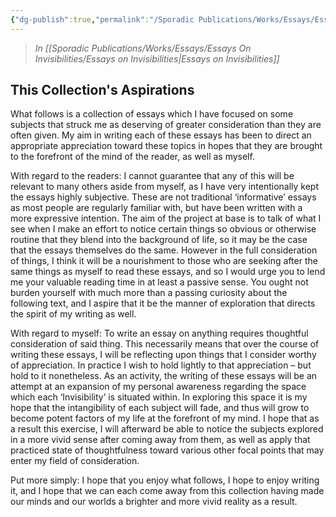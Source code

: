 ```yaml
---
{"dg-publish":true,"permalink":"/Sporadic Publications/Works/Essays/Essays On Invisibilities/Introduction/"}
---
```


> *In [[Sporadic Publications/Works/Essays/Essays On Invisibilities/Essays on Invisibilities\|Essays on Invisibilities]]*
## This Collection's Aspirations

What follows is a collection of essays which I have focused on some subjects that struck me as  deserving of greater consideration than they are often given. My aim in writing each of these essays has been to direct an appropriate appreciation toward these topics in hopes that they are brought to the forefront of the mind of the reader, as well as myself.

With regard to the readers:
I cannot guarantee that any of this will be relevant to many others aside from myself, as I have very intentionally kept the essays highly subjective. These are not traditional ‘informative’ essays as most people are regularly familiar with, but have been written with a more expressive intention. The aim of the project at base is to talk of what I see when I make an effort to notice certain things so obvious or otherwise routine that they blend into the background of life, so it may be the case that the essays themselves do the same. However in the full consideration of things, I think it will be a nourishment to those who are seeking after the same things as myself to read these essays, and so I would urge you to lend me your valuable reading time in at least a passive sense. You ought not burden yourself with much more than a passing curiosity about the following text, and I aspire that it be the manner of exploration that directs the spirit of my writing as well. 

With regard to myself: 
To write an essay on anything requires thoughtful consideration of said thing. This necessarily means that over the course of writing these essays, I will be reflecting upon things that I consider worthy of appreciation. In practice I wish to hold lightly to that appreciation – but hold to it nonetheless. As an activity, the writing of these essays will be an attempt at an expansion of my personal awareness regarding the space which each ‘Invisibility’ is situated within. In exploring this space it is my hope that the intangibility of each subject will fade, and thus will grow to become potent factors of my life at the forefront of my mind. I hope that as a result this exercise, I will afterward be able to notice the subjects explored in a more vivid sense after coming away from them, as well as apply that practiced state of thoughtfulness toward various other focal points that may enter my field of consideration.

Put more simply: I hope that you enjoy what follows, I hope to enjoy writing it, and I hope that we can each come away from this collection having made our minds and our worlds a brighter and more vivid reality as a result.

<div class="page-break" style="page-break-before: always;"></div>



<div class="page-break" style="page-break-before: always;"></div>


